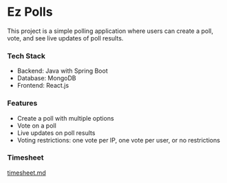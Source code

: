 # Ez Polls

This project is a simple polling application where users can create a poll, vote, and see live updates of poll results.

### Tech Stack
- Backend: Java with Spring Boot
- Database: MongoDB
- Frontend: React.js
### Features
- Create a poll with multiple options
- Vote on a poll
- Live updates on poll results
- Voting restrictions: one vote per IP, one vote per user, or no restrictions
### Timesheet
[timesheet.md](timesheet.md)
